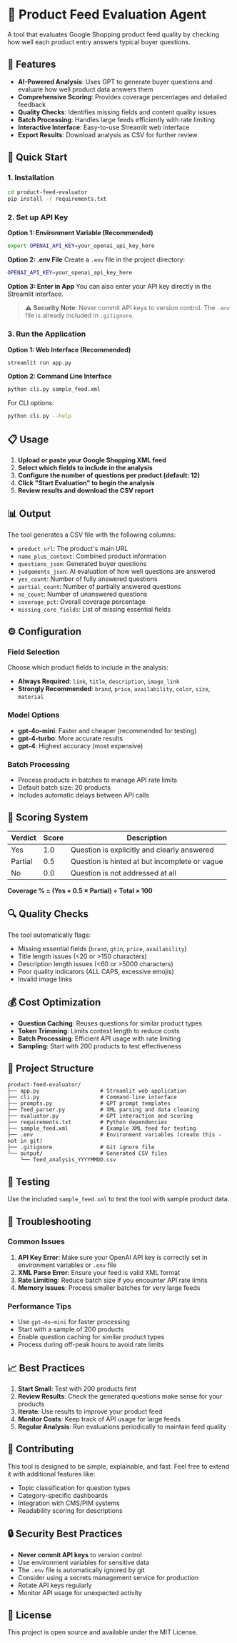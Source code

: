 # 🧠 Product Feed Evaluation Agent

A tool that evaluates Google Shopping product feed quality by checking how well each product entry answers typical buyer questions.

## 🎯 Features

- **AI-Powered Analysis**: Uses GPT to generate buyer questions and evaluate how well product data answers them
- **Comprehensive Scoring**: Provides coverage percentages and detailed feedback
- **Quality Checks**: Identifies missing fields and content quality issues
- **Batch Processing**: Handles large feeds efficiently with rate limiting
- **Interactive Interface**: Easy-to-use Streamlit web interface
- **Export Results**: Download analysis as CSV for further review

## 🚀 Quick Start

### 1. Installation

```bash
cd product-feed-evaluator
pip install -r requirements.txt
```

### 2. Set up API Key

**Option 1: Environment Variable (Recommended)**
```bash
export OPENAI_API_KEY=your_openai_api_key_here
```

**Option 2: .env File**
Create a `.env` file in the project directory:
```bash
OPENAI_API_KEY=your_openai_api_key_here
```

**Option 3: Enter in App**
You can also enter your API key directly in the Streamlit interface.

> ⚠️ **Security Note**: Never commit API keys to version control. The `.env` file is already included in `.gitignore`.

### 3. Run the Application

**Option 1: Web Interface (Recommended)**
```bash
streamlit run app.py
```

**Option 2: Command Line Interface**
```bash
python cli.py sample_feed.xml
```

For CLI options:
```bash
python cli.py --help
```

## 📋 Usage

1. **Upload or paste your Google Shopping XML feed**
2. **Select which fields to include in the analysis**
3. **Configure the number of questions per product (default: 12)**
4. **Click "Start Evaluation" to begin the analysis**
5. **Review results and download the CSV report**

## 📊 Output

The tool generates a CSV file with the following columns:

- `product_url`: The product's main URL
- `name_plus_context`: Combined product information
- `questions_json`: Generated buyer questions
- `judgements_json`: AI evaluation of how well questions are answered
- `yes_count`: Number of fully answered questions
- `partial_count`: Number of partially answered questions
- `no_count`: Number of unanswered questions
- `coverage_pct`: Overall coverage percentage
- `missing_core_fields`: List of missing essential fields

## ⚙️ Configuration

### Field Selection
Choose which product fields to include in the analysis:
- **Always Required**: `link`, `title`, `description`, `image_link`
- **Strongly Recommended**: `brand`, `price`, `availability`, `color`, `size`, `material`

### Model Options
- **gpt-4o-mini**: Faster and cheaper (recommended for testing)
- **gpt-4-turbo**: More accurate results
- **gpt-4**: Highest accuracy (most expensive)

### Batch Processing
- Process products in batches to manage API rate limits
- Default batch size: 20 products
- Includes automatic delays between API calls

## 🧮 Scoring System

| Verdict | Score | Description |
|---------|-------|-------------|
| Yes | 1.0 | Question is explicitly and clearly answered |
| Partial | 0.5 | Question is hinted at but incomplete or vague |
| No | 0.0 | Question is not addressed at all |

**Coverage % = (Yes + 0.5 × Partial) ÷ Total × 100**

## 🔍 Quality Checks

The tool automatically flags:
- Missing essential fields (`brand`, `gtin`, `price`, `availability`)
- Title length issues (<20 or >150 characters)
- Description length issues (<60 or >5000 characters)
- Poor quality indicators (ALL CAPS, excessive emojis)
- Invalid image links

## 💰 Cost Optimization

- **Question Caching**: Reuses questions for similar product types
- **Token Trimming**: Limits context length to reduce costs
- **Batch Processing**: Efficient API usage with rate limiting
- **Sampling**: Start with 200 products to test effectiveness

## 📁 Project Structure

```
product-feed-evaluator/
├── app.py                   # Streamlit web application
├── cli.py                   # Command-line interface
├── prompts.py               # GPT prompt templates
├── feed_parser.py           # XML parsing and data cleaning
├── evaluator.py             # GPT interaction and scoring
├── requirements.txt         # Python dependencies
├── sample_feed.xml          # Example XML feed for testing
├── .env                     # Environment variables (create this - not in git)
├── .gitignore               # Git ignore file
└── output/                  # Generated CSV files
    └── feed_analysis_YYYYMMDD.csv
```

## 🧪 Testing

Use the included `sample_feed.xml` to test the tool with sample product data.

## 🔧 Troubleshooting

### Common Issues

1. **API Key Error**: Make sure your OpenAI API key is correctly set in environment variables or `.env` file
2. **XML Parse Error**: Ensure your feed is valid XML format
3. **Rate Limiting**: Reduce batch size if you encounter API rate limits
4. **Memory Issues**: Process smaller batches for very large feeds

### Performance Tips

- Use `gpt-4o-mini` for faster processing
- Start with a sample of 200 products
- Enable question caching for similar product types
- Process during off-peak hours to avoid rate limits

## 📈 Best Practices

1. **Start Small**: Test with 200 products first
2. **Review Results**: Check the generated questions make sense for your products
3. **Iterate**: Use results to improve your product feed
4. **Monitor Costs**: Keep track of API usage for large feeds
5. **Regular Analysis**: Run evaluations periodically to maintain feed quality

## 🤝 Contributing

This tool is designed to be simple, explainable, and fast. Feel free to extend it with additional features like:
- Topic classification for question types
- Category-specific dashboards
- Integration with CMS/PIM systems
- Readability scoring for descriptions

## 🔒 Security Best Practices

- **Never commit API keys** to version control
- Use environment variables for sensitive data
- The `.env` file is automatically ignored by git
- Consider using a secrets management service for production
- Rotate API keys regularly
- Monitor API usage for unexpected activity

## 📄 License

This project is open source and available under the MIT License.